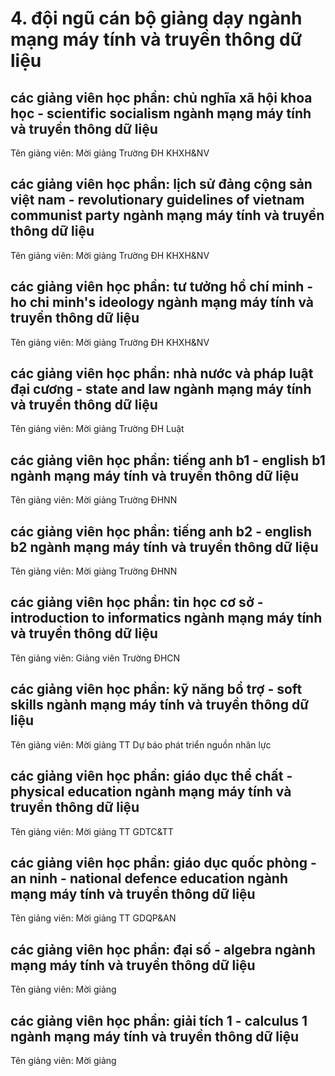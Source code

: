 # 4. đội ngũ cán bộ giảng dạy ngành mạng máy tính và truyền thông dữ liệu
## các giảng viên học phần: chủ nghĩa xã hội khoa học - scientific socialism ngành mạng máy tính và truyền thông dữ liệu
Tên giảng viên: Mời giảng Trường ĐH KHXH&NV
## các giảng viên học phần: lịch sử đảng cộng sản việt nam - revolutionary guidelines of vietnam communist party ngành mạng máy tính và truyền thông dữ liệu
Tên giảng viên: Mời giảng Trường ĐH KHXH&NV
## các giảng viên học phần: tư tưởng hồ chí minh - ho chi minh's ideology ngành mạng máy tính và truyền thông dữ liệu
Tên giảng viên: Mời giảng Trường ĐH KHXH&NV
## các giảng viên học phần: nhà nước và pháp luật đại cương - state and law ngành mạng máy tính và truyền thông dữ liệu
Tên giảng viên: Mời giảng Trường ĐH Luật
## các giảng viên học phần: tiếng anh b1 - english b1 ngành mạng máy tính và truyền thông dữ liệu
Tên giảng viên: Mời giảng Trường ĐHNN
## các giảng viên học phần: tiếng anh b2 - english b2 ngành mạng máy tính và truyền thông dữ liệu
Tên giảng viên: Mời giảng Trường ĐHNN
## các giảng viên học phần: tin học cơ sở - introduction to informatics ngành mạng máy tính và truyền thông dữ liệu
Tên giảng viên: Giảng viên Trường ĐHCN
## các giảng viên học phần: kỹ năng bổ trợ - soft skills ngành mạng máy tính và truyền thông dữ liệu
Tên giảng viên: Mời giảng TT Dự báo phát triển nguồn nhân lực
## các giảng viên học phần: giáo dục thể chất  - physical education ngành mạng máy tính và truyền thông dữ liệu
Tên giảng viên: Mời giảng TT GDTC&TT
## các giảng viên học phần: giáo dục quốc phòng - an ninh - national defence education ngành mạng máy tính và truyền thông dữ liệu
Tên giảng viên: Mời giảng TT GDQP&AN
## các giảng viên học phần: đại số - algebra ngành mạng máy tính và truyền thông dữ liệu
Tên giảng viên: Mời giảng
## các giảng viên học phần: giải tích 1 - calculus 1 ngành mạng máy tính và truyền thông dữ liệu
Tên giảng viên: Mời giảng
